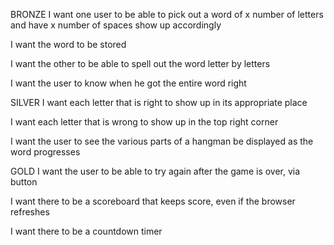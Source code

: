 BRONZE
I want one user to be able to pick out a word of x number of letters and have x number of spaces show up accordingly

I want the word to be stored

I want the other to be able to spell out the word letter by letters

I want the user to know when he got the entire word right

SILVER
I want each letter that is right to show up in its appropriate place

I want each letter that is wrong to show up in the top right corner

I want the user to see the various parts of a hangman be displayed as the word progresses

GOLD
I want the user to be able to try again after the game is over, via button

I want there to be a scoreboard that keeps score, even if the browser refreshes

I want there to be a countdown timer
